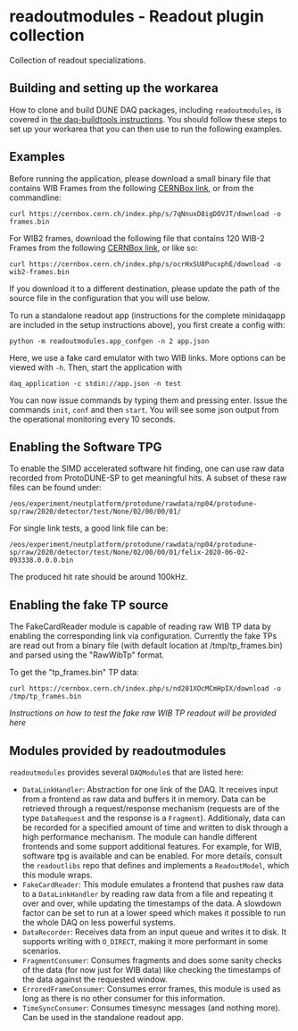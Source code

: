# readoutmodules - Readout plugin collection
Collection of readout specializations.
## Building and setting up the workarea

How to clone and build DUNE DAQ packages, including `readoutmodules`, is covered in [the daq-buildtools instructions](https://dune-daq-sw.readthedocs.io/en/latest/packages/daq-buildtools/). You should follow these steps to set up your workarea that you can then use to run the following examples.

## Examples
Before running the application, please download a small binary file that contains WIB Frames from the following [CERNBox link](https://cernbox.cern.ch/index.php/s/7qNnuxD8igDOVJT), or from the commandline:

    curl https://cernbox.cern.ch/index.php/s/7qNnuxD8igDOVJT/download -o frames.bin
    
For WIB2 frames, download the following file that contains 120 WIB-2 Frames from the following [CERNBox link](https://cernbox.cern.ch/index.php/s/ocrHxSU8PucxphE), or like so:

    curl https://cernbox.cern.ch/index.php/s/ocrHxSU8PucxphE/download -o wib2-frames.bin

If you download it to a different destination, please update the path of the source file in the configuration that you will use below. 

To run a standalone readout app (instructions for the complete minidaqapp are included in the setup instructions above), you first create a config with:

    python -m readoutmodules.app_confgen -n 2 app.json
    
Here, we use a fake card emulator with two WIB links. More options can be viewed with `-h`. Then, start the application with

    daq_application -c stdin://app.json -n test
    
You can now issue commands by typing them and pressing enter. Issue the commands `init`, `conf` and then `start`. You will see some json output from the operational monitoring every 10 seconds.

## Enabling the Software TPG
To enable the SIMD accelerated software hit finding, one can use raw data recorded from ProtoDUNE-SP to get meaningful hits. A subset of these raw files can be found under:

    /eos/experiment/neutplatform/protodune/rawdata/np04/protodune-sp/raw/2020/detector/test/None/02/00/00/01/
    
For single link tests, a good link file can be:

    /eos/experiment/neutplatform/protodune/rawdata/np04/protodune-sp/raw/2020/detector/test/None/02/00/00/01/felix-2020-06-02-093338.0.0.0.bin

The produced hit rate should be around 100kHz.

## Enabling the fake TP source

The FakeCardReader module is capable of reading raw WIB TP data by enabling the corresponding link 
via configuration. Currently the fake TPs are read out from a binary file (with default location 
at /tmp/tp_frames.bin) and parsed using the "RawWibTp" format.

To get the "tp_frames.bin" TP data:

    curl https://cernbox.cern.ch/index.php/s/nd201XOcMCmHpIX/download -o /tmp/tp_frames.bin

_Instructions on how to test the fake raw WIB TP readout will be provided here_

## Modules provided by readoutmodules
`readoutmodules` provides several `DAQModule`s that are listed here:
* `DataLinkHandler`: Abstraction for one link of the DAQ. It receives input from a frontend as raw data and buffers it in memory. Data can be retrieved through a request/response mechanism (requests are of the type `DataRequest` and the response is a `Fragment`). Additionaly, data can be recorded for a specified amount of time and written to disk through a high performance mechanism. The module can handle different frontends and some support additional features. For example, for WIB, software tpg is available and can be enabled. For more details, consult the `readoutlibs` repo that defines and implements a `ReadoutModel`, which this module wraps.
* `FakeCardReader`: This module emulates a frontend that pushes raw data to a `DataLinkHandler` by reading raw data from a file and repeating it over and over, while updating the timestamps of the data. A slowdown factor can be set to run at a lower speed which makes it possible to run the whole DAQ on less powerful systems.
* `DataRecorder`: Receives data from an input queue and writes it to disk. It supports writing with `O_DIRECT`, making it more performant in some scenarios.
* `FragmentConsumer`: Consumes fragments and does some sanity checks of the data (for now just for WIB data) like checking the timestamps of the data against the requested window.
* `ErroredFrameConsumer`: Consumes error frames, this module is used as long as there is no other consumer for this information.
* `TimeSyncConsumer`: Consumes timesync messages (and nothing more). Can be used in the standalone readout app.

